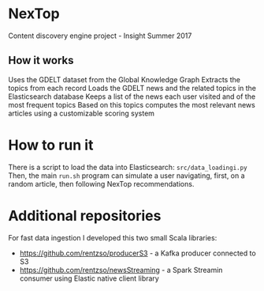 # NexTop
Content discovery engine project - Insight Summer 2017

## How it works
Uses the GDELT dataset from the Global Knowledge Graph
Extracts the topics from each record Loads the GDELT news and the related topics in the Elasticsearch database
Keeps a list of the news each user visited and of the most frequent topics Based on this topics computes the most relevant news articles using a customizable scoring system

# How to run it
There is a script to load the data into Elasticsearch: `src/data_loadingi.py`
Then, the main `run.sh` program can simulate a user navigating, first, on a random article, then following NexTop recommendations.

# Additional repositories
For fast data ingestion I developed this two small Scala libraries:
- https://github.com/rentzso/producerS3 - a Kafka producer connected to S3
- https://github.com/rentzso/newsStreaming - a Spark Streamin consumer using Elastic native client library